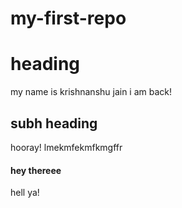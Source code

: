 # my-first-repo
# heading

my name is krishnanshu jain
i am back!

## subh heading
hooray!
lmekmfekmfkmgffr


#### hey thereee
hell ya!